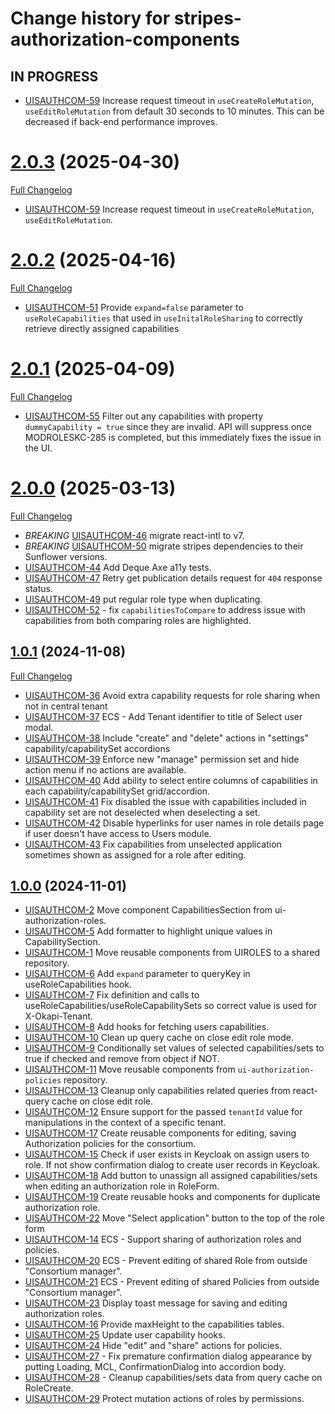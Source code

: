 # Change history for stripes-authorization-components

## IN PROGRESS

* [UISAUTHCOM-59](https://folio-org.atlassian.net/browse/UISAUTHCOM-59) Increase request timeout in `useCreateRoleMutation`, `useEditRoleMutation` from default 30 seconds to 10 minutes. This can be decreased if back-end performance improves.

# [2.0.3](https://github.com/folio-org/stripes-authorization-components/tree/v2.0.3) (2025-04-30)
[Full Changelog](https://github.com/folio-org/stripes-authorization-components/compare/v2.0.2...v2.0.3)

* [UISAUTHCOM-59](https://folio-org.atlassian.net/browse/UISAUTHCOM-59) Increase request timeout in `useCreateRoleMutation`, `useEditRoleMutation`.

# [2.0.2](https://github.com/folio-org/stripes-authorization-components/tree/v2.0.2) (2025-04-16)
[Full Changelog](https://github.com/folio-org/stripes-authorization-components/compare/v2.0.1...v2.0.2)

* [UISAUTHCOM-51](https://folio-org.atlassian.net/browse/UISAUTHCOM-51) Provide `expand=false` parameter to `useRoleCapabilities` that used in `useInitalRoleSharing` to correctly retrieve directly assigned capabilities

# [2.0.1](https://github.com/folio-org/stripes-authorization-components/tree/v2.0.1) (2025-04-09)
[Full Changelog](https://github.com/folio-org/stripes-authorization-components/compare/v2.0.0...v2.0.1)

* [UISAUTHCOM-55](https://folio-org.atlassian.net/browse/UISAUTHCOM-55) Filter out any capabilities with property `dummyCapability = true` since they are invalid. API will suppress once MODROLESKC-285 is completed, but this immediately fixes the issue in the UI.

# [2.0.0](https://github.com/folio-org/stripes-authorization-components/tree/v2.0.0) (2025-03-13)
[Full Changelog](https://github.com/folio-org/stripes-authorization-components/compare/v1.0.3...v2.0.0)

* *BREAKING* [UISAUTHCOM-46](https://folio-org.atlassian.net/browse/UISAUTHCOM-46) migrate react-intl to v7.
* *BREAKING* [UISAUTHCOM-50](https://folio-org.atlassian.net/browse/UISAUTHCOM-50) migrate stripes dependencies to their Sunflower versions.
* [UISAUTHCOM-44](https://folio-org.atlassian.net/browse/UISAUTHCOM-44) Add Deque Axe a11y tests.
* [UISAUTHCOM-47](https://folio-org.atlassian.net/browse/UISAUTHCOM-47) Retry get publication details request for `404` response status.
* [UISAUTHCOM-49](https://folio-org.atlassian.net/browse/UISAUTHCOM-49) put regular role type when duplicating.
* [UISAUTHCOM-52](https://folio-org.atlassian.net/browse/UISAUTHCOM-52) - fix `capabilitiesToCompare` to address issue with capabilities from both comparing roles are highlighted.

## [1.0.1](https://github.com/folio-org/stripes-authorization-components/tree/v1.0.1) (2024-11-08)
[Full Changelog](https://github.com/folio-org/stripes-acq-components/compare/v1.0.0...v1.0.1)

* [UISAUTHCOM-36](https://folio-org.atlassian.net/browse/UISAUTHCOM-36) Avoid extra capability requests for role sharing when not in central tenant
* [UISAUTHCOM-37](https://folio-org.atlassian.net/browse/UISAUTHCOM-37) ECS - Add Tenant identifier to title of Select user modal.
* [UISAUTHCOM-38](https://folio-org.atlassian.net/browse/UISAUTHCOM-38) Include "create" and "delete" actions in "settings" capability/capabilitySet accordions
* [UISAUTHCOM-39](https://folio-org.atlassian.net/browse/UISAUTHCOM-39) Enforce new "manage" permission set and hide action menu if no actions are available.
* [UISAUTHCOM-40](https://folio-org.atlassian.net/browse/UISAUTHCOM-40) Add ability to select entire columns of capabilities in each capability/capabilitySet grid/accordion.
* [UISAUTHCOM-41](https://folio-org.atlassian.net/browse/UISAUTHCOM-41) Fix disabled the issue with capabilities included in capability set are not deselected when deselecting a set.
* [UISAUTHCOM-42](https://folio-org.atlassian.net/browse/UISAUTHCOM-42) Disable hyperlinks for user names in role details page if user doesn't have access to Users module.
* [UISAUTHCOM-43](https://folio-org.atlassian.net/browse/UISAUTHCOM-43) Fix capabilities from unselected application sometimes shown as assigned for a role after editing.

## [1.0.0](https://github.com/folio-org/stripes-authorization-components/tree/v1.0.0) (2024-11-01)

* [UISAUTHCOM-2](https://folio-org.atlassian.net/browse/UISAUTHCOM-2) Move component CapabilitiesSection from
  ui-authorization-roles.
* [UISAUTHCOM-5](https://folio-org.atlassian.net/browse/UISAUTHCOM-5) Add formatter to highlight unique values in
  CapabilitySection.
* [UISAUTHCOM-1](https://folio-org.atlassian.net/browse/UISAUTHCOM-1) Move reusable components from UIROLES to a shared
  repository.
* [UISAUTHCOM-6](https://folio-org.atlassian.net/browse/UISAUTHCOM-6) Add `expand` parameter to queryKey in
  useRoleCapabilities hook.
* [UISAUTHCOM-7](https://folio-org.atlassian.net/browse/UISAUTHCOM-7) Fix definition and calls to
  useRoleCapabilities/useRoleCapabilitySets so correct value is used for X-Okapi-Tenant.
* [UISAUTHCOM-8](https://folio-org.atlassian.net/browse/UISAUTHCOM-8) Add hooks for fetching users capabilities.
* [UISAUTHCOM-10](https://folio-org.atlassian.net/browse/UISAUTHCOM-10) Clean up query cache on close edit role mode.
* [UISAUTHCOM-9](https://folio-org.atlassian.net/browse/UISAUTHCOM-9) Conditionally set values of selected capabilities/sets to true if checked and remove from object if NOT.
* [UISAUTHCOM-11](https://folio-org.atlassian.net/browse/UISAUTHCOM-11) Move reusable components from `ui-authorization-policies` repository.
* [UISAUTHCOM-13](https://folio-org.atlassian.net/browse/UISAUTHCOM-13) Cleanup only capabilities related queries from react-query cache on close edit role.
* [UISAUTHCOM-12](https://folio-org.atlassian.net/browse/UISAUTHCOM-12) Ensure support for the passed `tenantId` value for manipulations in the context of a specific tenant.
* [UISAUTHCOM-17](https://folio-org.atlassian.net/browse/UISAUTHCOM-17) Create reusable components for editing, saving Authorization policies for the consortium.
* [UISAUTHCOM-15](https://folio-org.atlassian.net/browse/UISAUTHCOM-15) Check if user exists in Keycloak on assign users to role. If not show confirmation dialog to create user records in Keycloak.
* [UISAUTHCOM-18](https://folio-org.atlassian.net/browse/UISAUTHCOM-18) Add button to unassign all assigned capabilities/sets when editing an authorization role in RoleForm. 
* [UISAUTHCOM-19](https://folio-org.atlassian.net/browse/UISAUTHCOM-19) Create reusable hooks and components for duplicate authorization role.
* [UISAUTHCOM-22](https://folio-org.atlassian.net/browse/UISAUTHCOM-22) Move "Select application" button to the top of the role form
* [UISAUTHCOM-14](https://folio-org.atlassian.net/browse/UISAUTHCOM-14) ECS - Support sharing of authorization roles and policies.
* [UISAUTHCOM-20](https://folio-org.atlassian.net/browse/UISAUTHCOM-20) ECS - Prevent editing of shared Role from outside "Consortium manager".
* [UISAUTHCOM-21](https://folio-org.atlassian.net/browse/UISAUTHCOM-21) ECS - Prevent editing of shared Policies from outside "Consortium manager".
* [UISAUTHCOM-23](https://folio-org.atlassian.net/browse/UISAUTHCOM-23) Display toast message for saving and editing authorization roles.
* [UISAUTHCOM-16](https://folio-org.atlassian.net/browse/UISAUTHCOM-16) Provide maxHeight to the capabilities tables.
* [UISAUTHCOM-25](https://folio-org.atlassian.net/browse/UISAUTHCOM-25) Update user capability hooks.
* [UISAUTHCOM-24](https://folio-org.atlassian.net/browse/UISAUTHCOM-24) Hide "edit" and "share" actions for policies.
* [UISAUTHCOM-27](https://folio-org.atlassian.net/browse/UISAUTHCOM-27) - Fix premature confirmation dialog appearance by putting Loading, MCL, ConfirmationDialog into accordion body.
* [UISAUTHCOM-28](https://folio-org.atlassian.net/browse/UISAUTHCOM-28) - Cleanup capabilities/sets data from query cache on RoleCreate.
* [UISAUTHCOM-29](https://folio-org.atlassian.net/browse/UISAUTHCOM-29) Protect mutation actions of roles by permissions.
